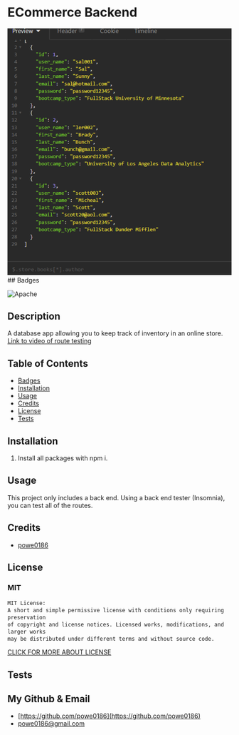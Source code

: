 
  # ECommerce Backend

<img src="./Capture.PNG">
## Badges

![Apache](https://img.shields.io/badge/license-MIT-green)

## Description

A database app allowing you to keep track of inventory in an online store.
[Link to video of route testing](https://watch.screencastify.com/v/xBeeRAvOJbED0kafbLeG)

## Table of Contents

- [Badges](#Badges)
- [Installation](#installation)
- [Usage](#usage)
- [Credits](#credits)
- [License](#license)
- [Tests](#tests)

## Installation

1. Install all packages with npm i.

## Usage

This project only includes a back end. Using a back end tester (Insomnia), you can test all of the routes.


## Credits

- [powe0186](https://github.com/powe0186)


## License

### MIT



    MIT License:
    A short and simple permissive license with conditions only requiring preservation
    of copyright and license notices. Licensed works, modifications, and larger works
    may be distributed under different terms and without source code.

[CLICK FOR MORE ABOUT LICENSE](https://choosealicense.com/licenses/mit/)

## Tests



## My Github & Email

- [https://github.com/powe0186](https://github.com/powe0186)
- [powe0186@gmail.com](mailto:powe0186@gmail.com)

